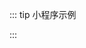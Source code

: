 
<script setup>
  import MpDemo from '/components/MpDemo.vue'
</script>
::: tip 小程序示例

:::

<mp-demo />